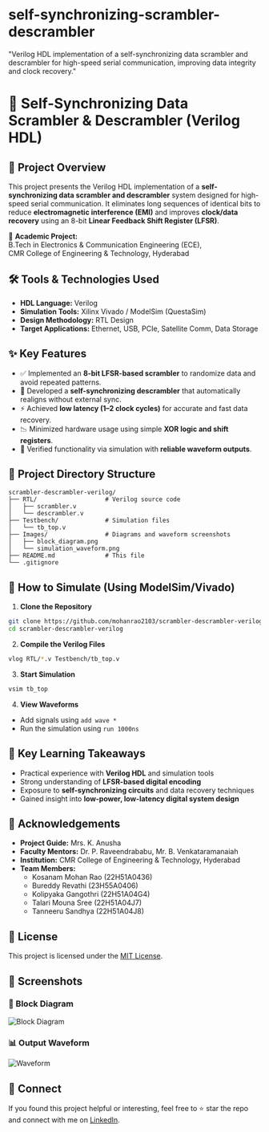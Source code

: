 # self-synchronizing-scrambler-descrambler
 "Verilog HDL implementation of a self-synchronizing data scrambler and descrambler for high-speed serial communication, improving data integrity and clock recovery."

 
# 🔄 Self-Synchronizing Data Scrambler & Descrambler (Verilog HDL)

## 📌 Project Overview
This project presents the Verilog HDL implementation of a **self-synchronizing data scrambler and descrambler** system designed for high-speed serial communication. It eliminates long sequences of identical bits to reduce **electromagnetic interference (EMI)** and improves **clock/data recovery** using an 8-bit **Linear Feedback Shift Register (LFSR)**.


📍 **Academic Project:**  
B.Tech in Electronics & Communication Engineering (ECE),  
CMR College of Engineering & Technology, Hyderabad


## 🛠️ Tools & Technologies Used
- **HDL Language:** Verilog  
- **Simulation Tools:** Xilinx Vivado / ModelSim (QuestaSim)  
- **Design Methodology:** RTL Design  
- **Target Applications:** Ethernet, USB, PCIe, Satellite Comm, Data Storage


## ✨ Key Features
- ✅ Implemented an **8-bit LFSR-based scrambler** to randomize data and avoid repeated patterns.
- 🔁 Developed a **self-synchronizing descrambler** that automatically realigns without external sync.
- ⚡ Achieved **low latency (1–2 clock cycles)** for accurate and fast data recovery.
- 📉 Minimized hardware usage using simple **XOR logic and shift registers**.
- 🧪 Verified functionality via simulation with **reliable waveform outputs**.



## 📂 Project Directory Structure

```
scrambler-descrambler-verilog/
├── RTL/                   # Verilog source code
│   ├── scrambler.v
│   └── descrambler.v
├── Testbench/             # Simulation files
│   └── tb_top.v
├── Images/                # Diagrams and waveform screenshots
│   ├── block_diagram.png
│   └── simulation_waveform.png
├── README.md              # This file
└── .gitignore
```


## 🚀 How to Simulate (Using ModelSim/Vivado)
1. **Clone the Repository**
```bash
git clone https://github.com/mohanrao2103/scrambler-descrambler-verilog.git
cd scrambler-descrambler-verilog
```

2. **Compile the Verilog Files**
```bash
vlog RTL/*.v Testbench/tb_top.v
```

3. **Start Simulation**
```bash
vsim tb_top
```

4. **View Waveforms**
- Add signals using `add wave *`
- Run the simulation using `run 1000ns`



## 🧠 Key Learning Takeaways
- Practical experience with **Verilog HDL** and simulation tools  
- Strong understanding of **LFSR-based digital encoding**  
- Exposure to **self-synchronizing circuits** and data recovery techniques  
- Gained insight into **low-power, low-latency digital system design**



## 🙌 Acknowledgements
- **Project Guide:** Mrs. K. Anusha  
- **Faculty Mentors:** Dr. P. Raveendrababu, Mr. B. Venkataramanaiah  
- **Institution:** CMR College of Engineering & Technology, Hyderabad  
- **Team Members:**
  - Kosanam Mohan Rao   (22H51A0436)  
  - Bureddy Revathi     (23H55A0406)  
  - Kolipyaka Gangothri (22H51A04G4)  
  - Talari Mouna Sree   (22H51A04J7)  
  - Tanneeru Sandhya    (22H51A04J8)



## 📄 License
This project is licensed under the [MIT License](LICENSE).


## 📸 Screenshots

### 🔧 Block Diagram
![Block Diagram](Images/Block_Diagram.png)

### 📊 Output Waveform
![Waveform](Images/Output_Waveforms.png)


## 🔗 Connect
If you found this project helpful or interesting, feel free to ⭐ star the repo and connect with me on [LinkedIn](https://www.linkedin.com/in/mohan-rao-kosanam-b824a3236/).
